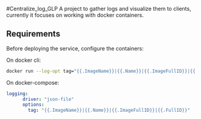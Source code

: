 #Centralize_log_GLP
A project to gather logs and visualize them to clients, currently it focuses on working with docker containers.

## Requirements
Before deploying the service, configure the containers:

On docker cli:
```bash
docker run --log-opt tag="{{.ImageName}}|{{.Name}}|{{.ImageFullID}}|{{.FullID}}" ...
```

On docker-compose:
```yaml
logging:
      driver: "json-file"
      options: 
        tag: "{{.ImageName}}|{{.Name}}|{{.ImageFullID}}|{{.FullID}}"
```